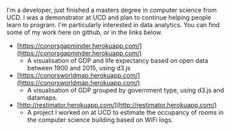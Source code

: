 I'm a developer, just finished a masters degree in computer science from UCD. I was a demonstrator at UCD and plan to continue helping people learn to program. I'm particularly interested in data analytics. You can find some of my work here on github, or in the links below. 

* [https://conorsgapminder.herokuapp.com/](https://conorsgapminder.herokuapp.com/) 
	* A visualisation of GDP and life expectancy based on open data between 1900 and 2015, using d3.js
* [https://conorsworldmap.herokuapp.com/](https://conorsworldmap.herokuapp.com/)
	* A visualisation of GDP grouped by government type, using d3.js and datamaps.
* [http://restimator.herokuapp.com/](http://restimator.herokuapp.com/)  
	* A project I worked on at UCD to estimate the occupancy of rooms in the computer science building based on WiFi logs.